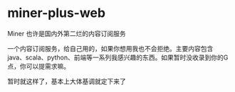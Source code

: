 # miner-plus-web

Miner 也许是国内外第二烂的内容订阅服务

一个内容订阅服务，给自己用的，如果你想用我也不会拒绝。主要内容包含 java、scala、python、前端等一系列我感兴趣的东西。如果暂时没收录到你的G点，你可以提需求嘛。

暂时就这样了，基本上大体基调就定下来了